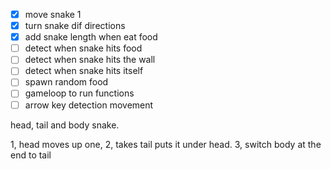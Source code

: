 - [x] move snake 1
- [x] turn snake dif directions
- [x] add snake length when eat food
- [ ] detect when snake hits food
- [ ] detect when snake hits the wall
- [ ] detect when snake hits itself
- [ ] spawn random food
- [ ] gameloop to run functions
- [ ] arrow key detection movement

head, tail and body snake.

1, head moves up one,
2, takes tail puts it under head.
3, switch body at the end to tail
